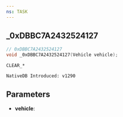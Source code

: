 ```yaml
---
ns: TASK
---
```

## _0xDBBC7A2432524127

```c
// 0xDBBC7A2432524127
void _0xDBBC7A2432524127(Vehicle vehicle);
```

```
CLEAR_*

NativeDB Introduced: v1290
```

## Parameters
* **vehicle**:
